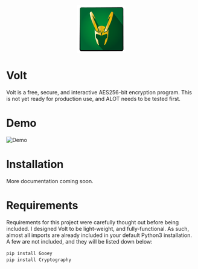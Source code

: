 <p align="center">
  <img width="128" height="128" src="/Icons/program_icon.png">
</p>



# Volt

Volt is a free, secure, and interactive AES256-bit encryption program. This is not yet ready for production use, and ALOT needs to be tested first.

# Demo

![Demo]()

# Installation

More documentation coming soon.

# Requirements

Requirements for this project were carefully thought out before being included. I designed Volt to be light-weight, and fully-functional.
As such, almost all imports are already included in your default Python3 installation. A few are not included, and they will be listed down below:

```Python
pip install Gooey
pip install Cryptography
```
